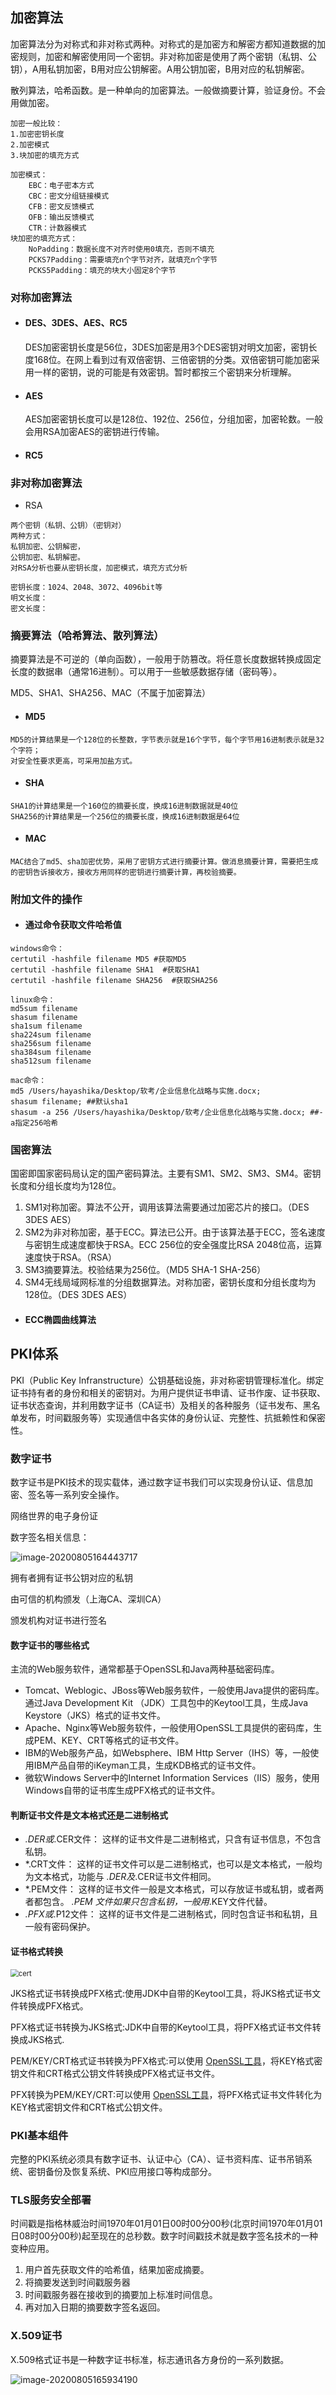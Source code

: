 ## 加密算法

加密算法分为对称式和非对称式两种。对称式的是加密方和解密方都知道数据的加密规则，加密和解密使用同一个密钥。非对称加密是使用了两个密钥（私钥、公钥），A用私钥加密，B用对应公钥解密。A用公钥加密，B用对应的私钥解密。

散列算法，哈希函数。是一种单向的加密算法。一般做摘要计算，验证身份。不会用做加密。

~~~
加密一般比较：
1.加密密钥长度
2.加密模式
3.块加密的填充方式

加密模式：
	EBC：电子密本方式
	CBC：密文分组链接模式
	CFB：密文反馈模式
	OFB：输出反馈模式
	CTR：计数器模式
块加密的填充方式：
	NoPadding：数据长度不对齐时使用0填充，否则不填充
	PCKS7Padding：需要填充n个字节对齐，就填充n个字节
	PCKS5Padding：填充的块大小固定8个字节
~~~



### 对称加密算法

- #### DES、3DES、AES、RC5

  DES加密密钥长度是56位，3DES加密是用3个DES密钥对明文加密，密钥长度168位。在网上看到过有双倍密钥、三倍密钥的分类。双倍密钥可能加密采用一样的密钥，说的可能是有效密钥。暂时都按三个密钥来分析理解。

- #### AES

  AES加密密钥长度可以是128位、192位、256位，分组加密，加密轮数。一般会用RSA加密AES的密钥进行传输。

- #### RC5




### 非对称加密算法

- RSA


~~~
两个密钥（私钥、公钥）（密钥对）
两种方式：
私钥加密、公钥解密，
公钥加密、私钥解密。
对RSA分析也要从密钥长度，加密模式，填充方式分析

密钥长度：1024、2048、3072、4096bit等
明文长度：
密文长度：
~~~



### 摘要算法（哈希算法、散列算法）

摘要算法是不可逆的（单向函数），一般用于防篡改。将任意长度数据转换成固定长度的数据串（通常16进制）。可以用于一些敏感数据存储（密码等）。

MD5、SHA1、SHA256、MAC（不属于加密算法）

- #### MD5


~~~
MD5的计算结果是一个128位的长整数，字节表示就是16个字节，每个字节用16进制表示就是32个字符；
对安全性要求更高，可采用加盐方式。
~~~

- #### SHA


~~~
SHA1的计算结果是一个160位的摘要长度，换成16进制数据就是40位
SHA256的计算结果是一个256位的摘要长度，换成16进制数据是64位
~~~

- #### MAC


~~~
MAC结合了md5、sha加密优势，采用了密钥方式进行摘要计算。做消息摘要计算，需要把生成的密钥告诉接收方，接收方用同样的密钥进行摘要计算，再校验摘要。
~~~



### 附加文件的操作

- #### 通过命令获取文件哈希值


~~~shell
windows命令：
certutil -hashfile filename MD5 #获取MD5
certutil -hashfile filename SHA1  #获取SHA1
certutil -hashfile filename SHA256  #获取SHA256

linux命令：
md5sum filename
shasum filename
sha1sum filename
sha224sum filename
sha256sum filename
sha384sum filename
sha512sum filename

mac命令：
md5 /Users/hayashika/Desktop/软考/企业信息化战略与实施.docx;
shasum filename; ##默认sha1
shasum -a 256 /Users/hayashika/Desktop/软考/企业信息化战略与实施.docx; ##-a指定256哈希
~~~

### 国密算法

国密即国家密码局认定的国产密码算法。主要有SM1、SM2、SM3、SM4。密钥长度和分组长度均为128位。

1. SM1对称加密。算法不公开，调用该算法需要通过加密芯片的接口。（DES 3DES AES）
2. SM2为非对称加密，基于ECC。算法已公开。由于该算法基于ECC，签名速度与密钥生成速度都快于RSA。ECC 256位的安全强度比RSA 2048位高，运算速度快于RSA。（RSA）
3. SM3摘要算法。校验结果为256位。（MD5 SHA-1 SHA-256）
4. SM4无线局域网标准的分组数据算法。对称加密，密钥长度和分组长度均为128位。（DES 3DES AES）

- #### ECC椭圆曲线算法




## PKI体系

PKI（Public Key Infranstructure）公钥基础设施，非对称密钥管理标准化。绑定证书持有者的身份和相关的密钥对。为用户提供证书申请、证书作废、证书获取、证书状态查询，并利用数字证书（CA证书）及相关的各种服务（证书发布、黑名单发布，时间戳服务等）实现通信中各实体的身份认证、完整性、抗抵赖性和保密性。

### 数字证书

数字证书是PKI技术的现实载体，通过数字证书我们可以实现身份认证、信息加密、签名等一系列安全操作。

网络世界的电子身份证

数字签名相关信息：

![image-20200805164443717](D:\log\日志记录\img\image-20200805164443717.png)

拥有者拥有证书公钥对应的私钥

由可信的机构颁发（上海CA、深圳CA）

颁发机构对证书进行签名

#### 数字证书的哪些格式

主流的Web服务软件，通常都基于OpenSSL和Java两种基础密码库。

- Tomcat、Weblogic、JBoss等Web服务软件，一般使用Java提供的密码库。通过Java Development Kit （JDK）工具包中的Keytool工具，生成Java Keystore（JKS）格式的证书文件。
- Apache、Nginx等Web服务软件，一般使用OpenSSL工具提供的密码库，生成PEM、KEY、CRT等格式的证书文件。
- IBM的Web服务产品，如Websphere、IBM Http Server（IHS）等，一般使用IBM产品自带的iKeyman工具，生成KDB格式的证书文件。
- 微软Windows Server中的Internet Information Services（IIS）服务，使用Windows自带的证书库生成PFX格式的证书文件。

#### 判断证书文件是文本格式还是二进制格式

- *.DER或*.CER文件： 这样的证书文件是二进制格式，只含有证书信息，不包含私钥。
- *.CRT文件： 这样的证书文件可以是二进制格式，也可以是文本格式，一般均为文本格式，功能与 *.DER及*.CER证书文件相同。
- *.PEM文件： 这样的证书文件一般是文本格式，可以存放证书或私钥，或者两者都包含。 *.PEM 文件如果只包含私钥，一般用*.KEY文件代替。
- *.PFX或*.P12文件： 这样的证书文件是二进制格式，同时包含证书和私钥，且一般有密码保护。

#### 证书格式转换

<img src=".\img\cert.jpg" alt="cert" style="zoom:80%;" />

JKS格式证书转换成PFX格式:使用JDK中自带的Keytool工具，将JKS格式证书文件转换成PFX格式。

PFX格式证书转换为JKS格式:JDK中自带的Keytool工具，将PFX格式证书文件转换成JKS格式.

PEM/KEY/CRT格式证书转换为PFX格式:可以使用 [OpenSSL工具](https://www.openssl.org/?spm=a2c4g.11186623.2.11.435f5244ROvCmB)，将KEY格式密钥文件和CRT格式公钥文件转换成PFX格式证书文件。

PFX转换为PEM/KEY/CRT:可以使用 [OpenSSL工具](https://www.openssl.org/?spm=a2c4g.11186623.2.12.435f5244ROvCmB)，将PFX格式证书文件转化为KEY格式密钥文件和CRT格式公钥文件。

### PKI基本组件

完整的PKI系统必须具有数字证书、认证中心（CA）、证书资料库、证书吊销系统、密钥备份及恢复系统、PKI应用接口等构成部分。



### TLS服务安全部署

时间戳是指格林威治时间1970年01月01日00时00分00秒(北京时间1970年01月01日08时00分00秒)起至现在的总秒数。数字时间戳技术就是数字签名技术的一种变种应用。

1. 用户首先获取文件的哈希值，结果加密成摘要。
2. 将摘要发送到时间戳服务器
3. 时间戳服务器在接收到的摘要加上标准时间信息。
4. 再对加入日期的摘要数字签名返回。

### X.509证书

X.509格式证书是一种数字证书标准，标志通讯各方身份的一系列数据。



 ![image-20200805165934190](D:\log\日志记录\img\image-20200805165934190.png)

